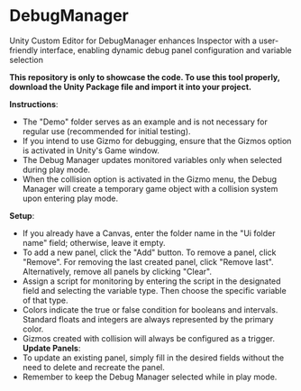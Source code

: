 # DebugManager
Unity Custom Editor for DebugManager enhances Inspector with a user-friendly interface, enabling dynamic debug panel configuration and variable selection


**This repository is only to showcase the code. To use this tool properly, download the Unity Package file and import it into your project.**


**Instructions**:
- The "Demo" folder serves as an example and is not necessary for regular
use (recommended for initial testing).
- If you intend to use Gizmo for debugging, ensure that the Gizmos option
is activated in Unity's Game window.
- The Debug Manager updates monitored variables only when selected during
play mode.
- When the collision option is activated in the Gizmo menu, the Debug
Manager will create a temporary game object with a collision system upon
entering play mode.

**Setup**:
- If you already have a Canvas, enter the folder name in the "Ui folder
name" field; otherwise, leave it empty.
- To add a new panel, click the "Add" button. To remove a panel, click
"Remove". For removing the last created panel, click "Remove last".
Alternatively, remove all panels by clicking "Clear".
- Assign a script for monitoring by entering the script in the designated
field and selecting the variable type. Then choose the specific variable
of that type.
- Colors indicate the true or false condition for booleans and intervals.
Standard floats and integers are always represented by the primary color.
- Gizmos created with collision will always be configured as a trigger.
**Update Panels**:
- To update an existing panel, simply fill in the desired fields without
the need to delete and recreate the panel.
- Remember to keep the Debug Manager selected while in play mode.
